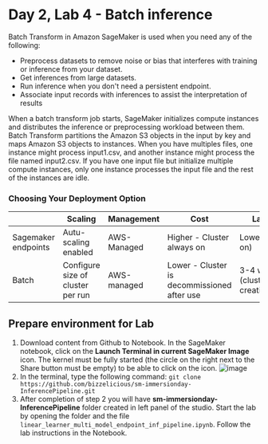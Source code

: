 # Day 2, Lab 4 - Batch inference

Batch Transform in Amazon SageMaker is used when you need any of the following: 
* Preprocess datasets to remove noise or bias that interferes with training or inference from your dataset.
* Get inferences from large datasets.
* Run inference when you don't need a persistent endpoint.
* Associate input records with inferences to assist the interpretation of results

When a batch transform job starts, SageMaker initializes compute instances and distributes the inference or preprocessing workload between them. Batch Transform partitions the Amazon S3 objects in the input by key and maps Amazon S3 objects to instances. When you have multiples files, one instance might process input1.csv, and another instance might process the file named input2.csv. If you have one input file but initialize multiple compute instances, only one instance processes the input file and the rest of the instances are idle.

### Choosing Your Deployment Option


|                     |       Scaling                     | Management  | Cost                                        | Latency                          |
| ------------------- | ----------------------------------| ----------- | ------------------------------------------- | -------------------------------- |
| Sagemaker endpoints | Autu-scaling enabled              | AWS-Managed | Higher - Cluster always on                  | Lowest(always on)                |
| Batch               | Configure size of cluster per run | AWS-managed | Lower - Cluster is decommissioned after use | 3-4 wait time (cluster creation) |


## Prepare environment for Lab

1. Download content from Github to Notebook. In the SageMaker notebook, click on the **Launch Terminal in current SageMaker Image** icon. The kernel must be fully started (the circle on the right next to the Share button must be empty) to be able to click on the icon.
![image](https://static.us-east-1.prod.workshops.aws/public/efba5343-6e05-478c-96d9-9f5a094e69a3/static/prerequisites/image36.png)
2. In the terminal, type the following command:
`git clone https://github.com/bizzelicious/sm-immersionday-InferencePipeline.git`
3. After completion of step 2 you will have **sm-immersionday-InferencePipeline** folder created in left panel of the studio. Start the lab by opening the folder and the file `linear_learner_multi_model_endpoint_inf_pipeline.ipynb`. Follow the lab instructions in the Notebook.


